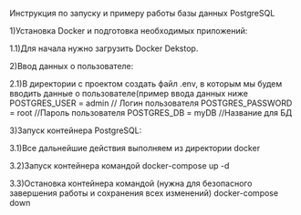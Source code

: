Инструкция по запуску и примеру работы базы данных PostgreSQL

1)Установка Docker и подготовка необходимых приложений:

1.1)Для начала нужно загрузить Docker Dekstop.

2)Ввод данных о пользователе:

2.1)В директории с проектом создать файл .env, в которым мы будем вводить данные о пользователе(пример ввода данных ниже
  POSTGRES_USER = admin // Логин пользователя
  POSTGRES_PASSWORD = root //Пароль пользователя
  POSTGRES_DB = myDB //Название для БД

3)Запуск контейнера PostgreSQL:

3.1)Все дальнейшие действия выполняем из директории docker

3.2)Запуск контейнера командой docker-compose up -d

3.3)Остановка контейнера командой (нужна для безопасного завершения работы и сохранения всех изменений) docker-compose down